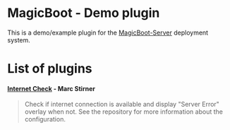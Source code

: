 # MagicBoot - Demo plugin

This is a demo/example plugin for the [MagicBoot-Server](https://github.com/THE-CODE-FACTORY/MagicBoot-Server) deployment system.

# List of plugins
#### [Internet Check](https://github.com/mStirner/mb-p-internet-check.git) - Marc Stirner
> Check if internet connection is available and display "Server Error" overlay when not. See the repository for more information about the configuration.